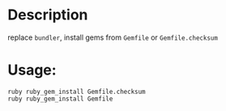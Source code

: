 # Description
replace ```bundler```, install gems from ```Gemfile``` or ```Gemfile.checksum```

# Usage:
```
ruby ruby_gem_install Gemfile.checksum
ruby ruby_gem_install Gemfile
```

